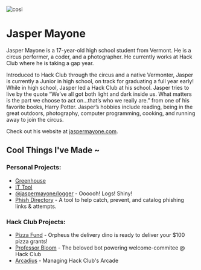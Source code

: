 ![cosi](https://github.com/jaspermayone/jaspermayone/assets/65788728/0597adb6-37c9-4db7-b6d8-1d7107b7bdd8)

# Jasper Mayone

Jasper Mayone is a 17-year-old high school student from Vermont. He is a circus performer, a coder, and a photographer. He currently works at Hack Club where he is taking a gap year.

Introduced to Hack Club through the circus and a native Vermonter, Jasper is currently a Junior in high school, on track for graduating a full year early! While in high school, Jasper led a Hack Club at his school. Jasper tries to live by the quote “We’ve all got both light and dark inside us. What matters is the part we choose to act on...that’s who we really are.” from one of his favorite books, Harry Potter. Jasper’s hobbies include reading, being in the great outdoors, photography, computer programming, cooking, and running away to join the circus.

Check out his website at [jaspermayone.com](https://jaspermayone.com).

## Cool Things I've Made ~

### Personal Projects:
- [Greenhouse](https://github.com/jaspermayone/greenhouse)
- [IT Tool](https://github.com/jaspermayone/ittool)
- [@jaspermayone/logger](https://github.com/jaspermayone/logger) - Oooooh! Logs! Shiny!
- [Phish Directory](https://github.com/jaspermayone/phish.directory) - A tool to help catch, prevent, and catalog phishing links & attempts.

### Hack Club Projects:
- [Pizza Fund](https://github.com/hackclub/pizza-fund) - Orpheus the delivery dino is ready to deliver your $100 pizza grants!
- [Professor Bloom](https://github.com/hackclub/professor-bloom) - The beloved bot powering welcome-commitee @ Hack Club
- [Arcadius](https://github.com/hackclub/arcadius) - Managing Hack Club's Arcade


